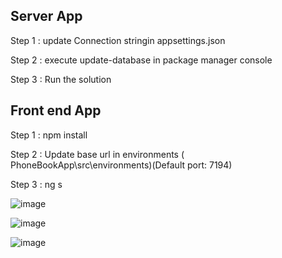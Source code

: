 Server App
----------
Step 1 : update Connection stringin appsettings.json

Step 2 : execute update-database in package manager console

Step 3 : Run the solution  


Front end App
--------------
Step 1 : npm install 

Step 2 : Update base url in environments ( PhoneBookApp\src\environments)(Default port: 7194)

Step 3 : ng s



![image](https://user-images.githubusercontent.com/47097294/197356552-7e5190e7-0b3f-400d-8e77-706cfdf5b356.png)

![image](https://user-images.githubusercontent.com/47097294/197356569-8a48f54f-ef31-4b3d-b5fb-efa2085d5824.png)

![image](https://user-images.githubusercontent.com/47097294/197356601-6d6806cc-87ce-491a-aad0-16eb2b3d1e1a.png)
